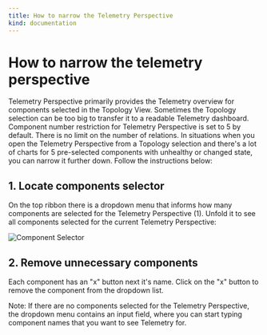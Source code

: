 ```yaml
---
title: How to narrow the Telemetry Perspective
kind: documentation
---
```


# How to narrow the telemetry perspective

Telemetry Perspective primarily provides the Telemetry overview for components selected in the Topology View. Sometimes the Topology selection can be too big to transfer it to a readable Telemetry dashboard. Component number restriction for Telemetry Perspective is set to 5 by default. There is no limit on the number of relations. In situations when you open the Telemetry Perspective from a Topology selection and there's a lot of charts for 5 pre-selected components with unhealthy or changed state, you can narrow it further down. Follow the instructions below:

## 1. Locate components selector

On the top ribbon there is a dropdown menu that informs how many components are selected for the Telemetry Perspective \(1\). Unfold it to see all components selected for the current Telemetry Perspective:

![Component Selector](../../../.gitbook/assets/componentselector.png)

## 2. Remove unnecessary components

Each component has an "x" button next it's name. Click on the "x" button to remove the component from the dropdown list.

Note: If there are no components selected for the Telemetry Perspective, the dropdown menu contains an input field, where you can start typing component names that you want to see Telemetry for.

